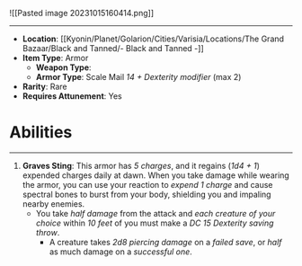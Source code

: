 ![[Pasted image 20231015160414.png]]
 
---
- **Location**: [[Kyonin/Planet/Golarion/Cities/Varisia/Locations/The Grand Bazaar/Black and Tanned/- Black and Tanned -]]
- **Item Type**: Armor
	- **Weapon Type**:
	- **Armor Type**: Scale Mail *14 + Dexterity modifier* (max 2)
- **Rarity**: Rare
- **Requires Attunement**: Yes

# Abilities
---
1. **Graves Sting**: This armor has *5 charges*, and it regains (*1d4 + 1*) expended charges daily at dawn. When you take damage while wearing the armor, you can use your reaction to *expend 1 charge* and cause spectral bones to burst from your body, shielding you and impaling nearby enemies.
	- You take *half damage* from the attack and *each creature of your choice* within *10 feet* of you must make a *DC 15 Dexterity saving throw*. 
		- A creature takes *2d8 piercing damage* on a *failed save*, or *half* as much damage on a *successful one*.